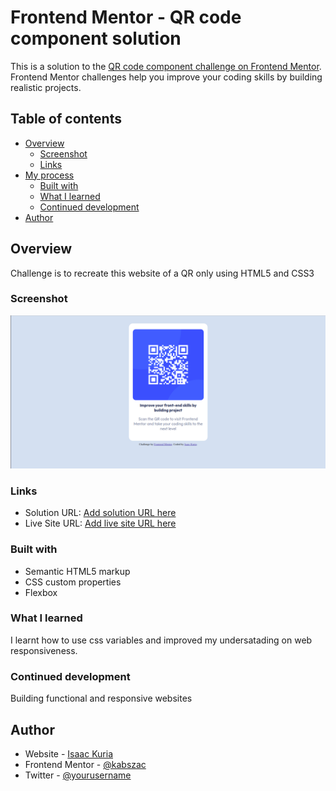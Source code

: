 # Frontend Mentor - QR code component solution

This is a solution to the [QR code component challenge on Frontend Mentor](https://www.frontendmentor.io/challenges/qr-code-component-iux_sIO_H). Frontend Mentor challenges help you improve your coding skills by building realistic projects.

## Table of contents

- [Overview](#overview)
  - [Screenshot](#screenshot)
  - [Links](#links)
- [My process](#my-process)
  - [Built with](#built-with)
  - [What I learned](#what-i-learned)
  - [Continued development](#continued-development)
- [Author](#author)

## Overview

Challenge is to recreate this website of a QR only using HTML5 and CSS3

### Screenshot

![](./images/screenshot.png)

### Links

- Solution URL: [Add solution URL here](https://github.com/kabszac/qr-component)
- Live Site URL: [Add live site URL here](https://your-live-site-url.com)

### Built with

- Semantic HTML5 markup
- CSS custom properties
- Flexbox

### What I learned

I learnt how to use css variables and improved my undersatading on web responsiveness.

### Continued development

Building functional and responsive websites

## Author

- Website - [Isaac Kuria](https://www.your-site.com)
- Frontend Mentor - [@kabszac](https://www.frontendmentor.io/profile/yourusername)
- Twitter - [@yourusername](https://www.twitter.com/yourusername)
